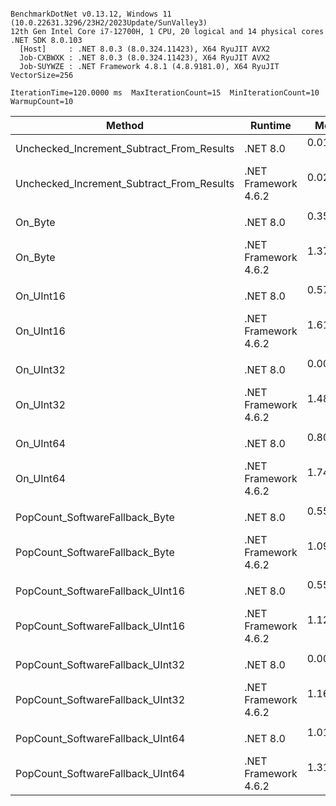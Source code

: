 ```

BenchmarkDotNet v0.13.12, Windows 11 (10.0.22631.3296/23H2/2023Update/SunValley3)
12th Gen Intel Core i7-12700H, 1 CPU, 20 logical and 14 physical cores
.NET SDK 8.0.103
  [Host]     : .NET 8.0.3 (8.0.324.11423), X64 RyuJIT AVX2
  Job-CXBWXK : .NET 8.0.3 (8.0.324.11423), X64 RyuJIT AVX2
  Job-SUYWZE : .NET Framework 4.8.1 (4.8.9181.0), X64 RyuJIT VectorSize=256

IterationTime=120.0000 ms  MaxIterationCount=15  MinIterationCount=10
WarmupCount=10

```

| Method                                    | Runtime              |      Mean |     Error |    StdDev |    Median | Ratio | RatioSD |
|-------------------------------------------|----------------------|----------:|----------:|----------:|----------:|------:|--------:|
| Unchecked_Increment_Subtract_From_Results | .NET 8.0             | 0.0125 ns | 0.0169 ns | 0.0132 ns | 0.0095 ns |     ? |       ? |
| Unchecked_Increment_Subtract_From_Results | .NET Framework 4.6.2 | 0.0209 ns | 0.0321 ns | 0.0300 ns | 0.0000 ns |     ? |       ? |
|                                           |                      |           |           |           |           |       |         |
| On_Byte                                   | .NET 8.0             | 0.3590 ns | 0.0215 ns | 0.0142 ns | 0.3556 ns |  1.00 |    0.00 |
| On_Byte                                   | .NET Framework 4.6.2 | 1.3769 ns | 0.0729 ns | 0.0682 ns | 1.3938 ns |  3.76 |    0.25 |
|                                           |                      |           |           |           |           |       |         |
| On_UInt16                                 | .NET 8.0             | 0.5701 ns | 0.0244 ns | 0.0161 ns | 0.5653 ns |  1.00 |    0.00 |
| On_UInt16                                 | .NET Framework 4.6.2 | 1.6192 ns | 0.0798 ns | 0.0746 ns | 1.6026 ns |  2.81 |    0.17 |
|                                           |                      |           |           |           |           |       |         |
| On_UInt32                                 | .NET 8.0             | 0.0068 ns | 0.0138 ns | 0.0116 ns | 0.0000 ns |     ? |       ? |
| On_UInt32                                 | .NET Framework 4.6.2 | 1.4806 ns | 0.0489 ns | 0.0433 ns | 1.4702 ns |     ? |       ? |
|                                           |                      |           |           |           |           |       |         |
| On_UInt64                                 | .NET 8.0             | 0.8035 ns | 0.0394 ns | 0.0349 ns | 0.7929 ns |  1.00 |    0.00 |
| On_UInt64                                 | .NET Framework 4.6.2 | 1.7424 ns | 0.0565 ns | 0.0472 ns | 1.7281 ns |  2.17 |    0.12 |
|                                           |                      |           |           |           |           |       |         |
| PopCount_SoftwareFallback_Byte            | .NET 8.0             | 0.5567 ns | 0.0265 ns | 0.0175 ns | 0.5581 ns |  1.00 |    0.00 |
| PopCount_SoftwareFallback_Byte            | .NET Framework 4.6.2 | 1.0957 ns | 0.0451 ns | 0.0352 ns | 1.0885 ns |  1.96 |    0.10 |
|                                           |                      |           |           |           |           |       |         |
| PopCount_SoftwareFallback_UInt16          | .NET 8.0             | 0.5567 ns | 0.0835 ns | 0.0781 ns | 0.5638 ns |  1.00 |    0.00 |
| PopCount_SoftwareFallback_UInt16          | .NET Framework 4.6.2 | 1.1213 ns | 0.0956 ns | 0.0847 ns | 1.0913 ns |  2.09 |    0.39 |
|                                           |                      |           |           |           |           |       |         |
| PopCount_SoftwareFallback_UInt32          | .NET 8.0             | 0.0000 ns | 0.0000 ns | 0.0000 ns | 0.0000 ns |     ? |       ? |
| PopCount_SoftwareFallback_UInt32          | .NET Framework 4.6.2 | 1.1637 ns | 0.1165 ns | 0.1090 ns | 1.1459 ns |     ? |       ? |
|                                           |                      |           |           |           |           |       |         |
| PopCount_SoftwareFallback_UInt64          | .NET 8.0             | 1.0104 ns | 0.0398 ns | 0.0237 ns | 1.0098 ns |  1.00 |    0.00 |
| PopCount_SoftwareFallback_UInt64          | .NET Framework 4.6.2 | 1.3186 ns | 0.0661 ns | 0.0619 ns | 1.3114 ns |  1.33 |    0.07 |
